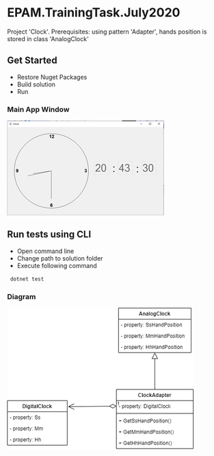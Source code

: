 # EPAM.TrainingTask.July2020
Project 'Clock'. Prerequisites: using pattern 'Adapter', hands position is stored in class 'AnalogClock'

## Get Started   
- Restore Nuget Packages   
- Build solution   
- Run 

### Main App Window   
![main_window](/docs/main_window.png)

## Run tests using CLI   
- Open command line   
- Change path to solution folder   
- Execute following command     
```sh
 dotnet test
```   

### Diagram   
![diagram](/docs/Diagram.png)   

 
